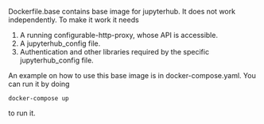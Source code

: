 Dockerfile.base contains base image for jupyterhub. It does not work independently. To make it work it needs

1. A running configurable-http-proxy, whose API is accessible. 
2. A jupyterhub_config file.
3. Authentication and other libraries required by the specific jupyterhub_config file.

An example on how to use this base image is in docker-compose.yaml. You can run it by doing
```
docker-compose up
```
to run it.
